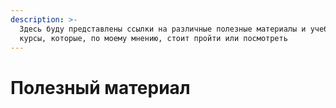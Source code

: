 ```yaml
---
description: >-
  Здесь буду представлены ссылки на различные полезные материалы и учебные
  курсы, которые, по моему мнению, стоит пройти или посмотреть
---
```


# Полезный материал

